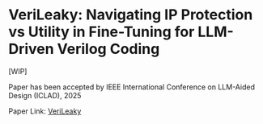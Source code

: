 # VeriLeaky: Navigating IP Protection vs Utility in Fine-Tuning for LLM-Driven Verilog Coding

[WIP] 

Paper has been accepted by IEEE International Conference on LLM-Aided Design (ICLAD), 2025

Paper Link: [VeriLeaky](https://arxiv.org/abs/2503.13116)

